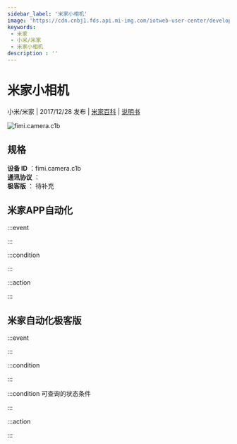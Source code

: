 ```yaml
---
sidebar_label: '米家小相机'
image: 'https://cdn.cnbj1.fds.api.mi-img.com/iotweb-user-center/developer_1679073307798zbIWzCNp.png?GalaxyAccessKeyId=AKVGLQWBOVIRQ3XLEW&Expires=9223372036854775807&Signature=I29HI5YudbC5XANp+lcKv4NFSiQ='
keywords: 
 - 米家
 - 小米/米家
 - 米家小相机
description : ''
---
```

# 米家小相机

小米/米家 | 2017/12/28 发布 | [米家百科](https://home.mi.com/webapp/content/baike/product/index.html?model=fimi.camera.c1b) | [说明书](https://home.mi.com/views/introduction.html?model=fimi.camera.c1b&region=cn)

![fimi.camera.c1b](https://cdn.cnbj1.fds.api.mi-img.com/iotweb-user-center/developer_1679073307798zbIWzCNp.png?GalaxyAccessKeyId=AKVGLQWBOVIRQ3XLEW&Expires=9223372036854775807&Signature=I29HI5YudbC5XANp+lcKv4NFSiQ=)

## 规格  
> 
**设备 ID** ：fimi.camera.c1b  
**通讯协议** ：  
**极客版**  ： 待补充 


## 米家APP自动化  

:::event  

:::

:::condition  

:::

:::action   

:::

## 米家自动化极客版  

:::event  

:::

:::condition  

:::

:::condition 可查询的状态条件  

:::

:::action  

:::

        
